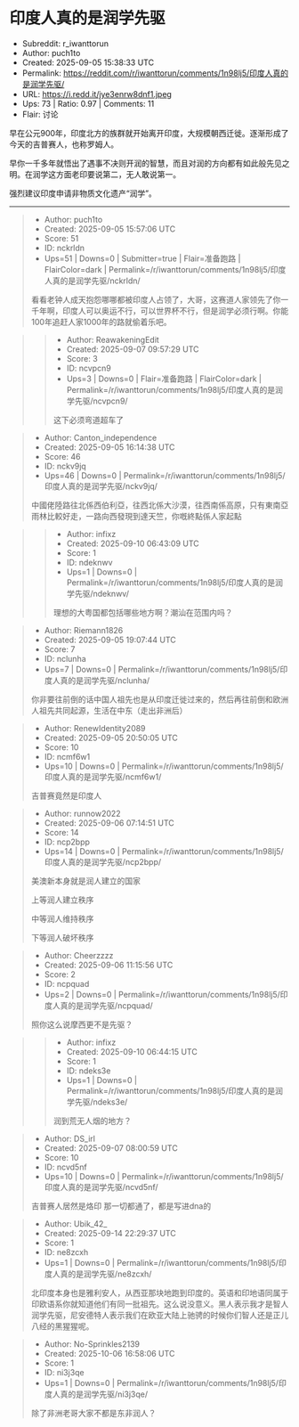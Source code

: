 # 印度人真的是润学先驱

- Subreddit: r_iwanttorun
- Author: puch1to
- Created: 2025-09-05 15:38:33 UTC
- Permalink: https://reddit.com/r/iwanttorun/comments/1n98lj5/印度人真的是润学先驱/
- URL: https://i.redd.it/jye3enrw8dnf1.jpeg
- Ups: 73 | Ratio: 0.97 | Comments: 11
- Flair: 讨论


早在公元900年，印度北方的族群就开始离开印度，大规模朝西迁徙。逐渐形成了今天的吉普赛人，也称罗姆人。

早你一千多年就悟出了遇事不决则开润的智慧，而且对润的方向都有如此般先见之明。在润学这方面老印要说第二，无人敢说第一。

强烈建议印度申请非物质文化遗产“润学”。


---

> - Author: puch1to
> - Created: 2025-09-05 15:57:06 UTC
> - Score: 51
> - ID: nckrldn
> - Ups=51 | Downs=0 | Submitter=true | Flair=准备跑路 | FlairColor=dark | Permalink=/r/iwanttorun/comments/1n98lj5/印度人真的是润学先驱/nckrldn/
>
> 看看老钟人成天抱怨哪哪都被印度人占领了，大哥，这赛道人家领先了你一千年啊，印度人可以奥运不行，可以世界杯不行，但是润学必须行啊。你能100年追赶人家1000年的路就偷着乐吧。

>> - Author: ReawakeningEdit
>> - Created: 2025-09-07 09:57:29 UTC
>> - Score: 3
>> - ID: ncvpcn9
>> - Ups=3 | Downs=0 | Flair=准备跑路 | FlairColor=dark | Permalink=/r/iwanttorun/comments/1n98lj5/印度人真的是润学先驱/ncvpcn9/
>>
>> 这下必须弯道超车了

> - Author: Canton_independence
> - Created: 2025-09-05 16:14:38 UTC
> - Score: 46
> - ID: nckv9jq
> - Ups=46 | Downs=0 | Permalink=/r/iwanttorun/comments/1n98lj5/印度人真的是润学先驱/nckv9jq/
>
> 中國佬陸路往北係西伯利亞，往西北係大沙漠，往西南係高原，只有東南亞雨林比較好走，一路向西發現到達天竺，你嘅終點係人家起點

>> - Author: infixz
>> - Created: 2025-09-10 06:43:09 UTC
>> - Score: 1
>> - ID: ndeknwv
>> - Ups=1 | Downs=0 | Permalink=/r/iwanttorun/comments/1n98lj5/印度人真的是润学先驱/ndeknwv/
>>
>> 理想的大粤国都包括哪些地方啊？潮汕在范围内吗？

> - Author: Riemann1826
> - Created: 2025-09-05 19:07:44 UTC
> - Score: 7
> - ID: nclunha
> - Ups=7 | Downs=0 | Permalink=/r/iwanttorun/comments/1n98lj5/印度人真的是润学先驱/nclunha/
>
> 你非要往前倒的话中国人祖先也是从印度迁徙过来的，然后再往前倒和欧洲人祖先共同起源，生活在中东（走出非洲后）

> - Author: RenewIdentity2089
> - Created: 2025-09-05 20:50:05 UTC
> - Score: 10
> - ID: ncmf6w1
> - Ups=10 | Downs=0 | Permalink=/r/iwanttorun/comments/1n98lj5/印度人真的是润学先驱/ncmf6w1/
>
> 吉普赛竟然是印度人

> - Author: runnow2022
> - Created: 2025-09-06 07:14:51 UTC
> - Score: 14
> - ID: ncp2bpp
> - Ups=14 | Downs=0 | Permalink=/r/iwanttorun/comments/1n98lj5/印度人真的是润学先驱/ncp2bpp/
>
> 美澳新本身就是润人建立的国家
> 
> 上等润人建立秩序
> 
> 中等润人维持秩序
> 
> 下等润人破坏秩序

> - Author: Cheerzzzz
> - Created: 2025-09-06 11:15:56 UTC
> - Score: 2
> - ID: ncpquad
> - Ups=2 | Downs=0 | Permalink=/r/iwanttorun/comments/1n98lj5/印度人真的是润学先驱/ncpquad/
>
> 照你这么说摩西更不是先驱？

>> - Author: infixz
>> - Created: 2025-09-10 06:44:15 UTC
>> - Score: 1
>> - ID: ndeks3e
>> - Ups=1 | Downs=0 | Permalink=/r/iwanttorun/comments/1n98lj5/印度人真的是润学先驱/ndeks3e/
>>
>> 润到荒无人烟的地方？

> - Author: DS_irl
> - Created: 2025-09-07 08:00:59 UTC
> - Score: 10
> - ID: ncvd5nf
> - Ups=10 | Downs=0 | Permalink=/r/iwanttorun/comments/1n98lj5/印度人真的是润学先驱/ncvd5nf/
>
> 吉普赛人居然是烙印 那一切都通了，都是写进dna的

> - Author: Ubik_42_
> - Created: 2025-09-14 22:29:37 UTC
> - Score: 1
> - ID: ne8zcxh
> - Ups=1 | Downs=0 | Permalink=/r/iwanttorun/comments/1n98lj5/印度人真的是润学先驱/ne8zcxh/
>
> 北印度本身也是雅利安人，从西亚那块地跑到印度的。英语和印地语同属于印欧语系你就知道他们有同一批祖先。这么说没意义。黑人表示我才是智人润学先驱，尼安德特人表示我们在欧亚大陆上驰骋的时候你们智人还是正儿八经的黑猩猩呢。

> - Author: No-Sprinkles2139
> - Created: 2025-10-06 16:58:06 UTC
> - Score: 1
> - ID: ni3j3qe
> - Ups=1 | Downs=0 | Permalink=/r/iwanttorun/comments/1n98lj5/印度人真的是润学先驱/ni3j3qe/
>
> 除了非洲老哥大家不都是东非润人？
